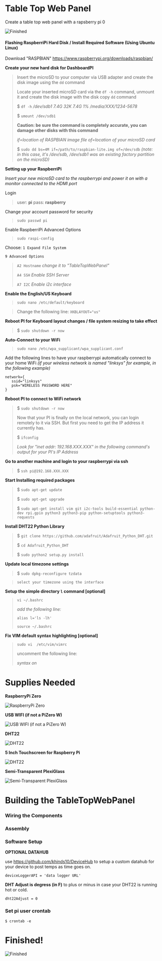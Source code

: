 # Table Top Web Panel
Create a table top web panel with a rapsberry pi 0

![Finished](https://raw.githubusercontent.com/khinds10/TableTopWebPanel/main/Construction/XXX.png)

#### Flashing RaspberriPi Hard Disk / Install Required Software (Using Ubuntu Linux)

Download "RASPBIAN"
https://www.raspberrypi.org/downloads/raspbian/

**Create your new hard disk for DashboardPI**
>Insert the microSD to your computer via USB adapter and create the disk image using the `dd` command
>
> Locate your inserted microSD card via the `df -h` command, unmount it and create the disk image with the disk copy `dd` command
>
> $ `df -h`
> */dev/sdb1       7.4G   32K  7.4G   1% /media/XXX/1234-5678*
>
> $ `umount /dev/sdb1`
>
> **Caution: be sure the command is completely accurate, you can damage other disks with this command**
>
> *if=location of RASPBIAN image file*
> *of=location of your microSD card*
>
> $ `sudo dd bs=4M if=/path/to/raspbian-lite.img of=/dev/sdb`
> *(note: in this case, it's /dev/sdb, /dev/sdb1 was an existing factory partition on the microSD)*

**Setting up your RaspberriPi**

*Insert your new microSD card to the raspberrypi and power it on with a monitor connected to the HDMI port*

Login
> user: **pi**
> pass: **raspberry**

Change your account password for security
>`sudo passwd pi`

Enable RaspberriPi Advanced Options
>`sudo raspi-config`

Choose:
`1 Expand File System`

`9 Advanced Options`
>`A2 Hostname`
>*change it to "TableTopWebPanel"*
>
>`A4 SSH`
>*Enable SSH Server*
>
>`A7 I2C`
>*Enable i2c interface*

**Enable the English/US Keyboard**

>`sudo nano /etc/default/keyboard`

> Change the following line:
>`XKBLAYOUT="us"`

**Reboot PI for Keyboard layout changes / file system resizing to take effect**
>$ `sudo shutdown -r now`

**Auto-Connect to your WiFi**

>`sudo nano /etc/wpa_supplicant/wpa_supplicant.conf`

Add the following lines to have your raspberrypi automatically connect to your home WiFi
*(if your wireless network is named "linksys" for example, in the following example)*

	network={
	   ssid="linksys"
	   psk="WIRELESS PASSWORD HERE"
	}

**Reboot PI to connect to WiFi network**

>$ `sudo shutdown -r now`
>
>Now that your PI is finally on the local network, you can login remotely to it via SSH.
>But first you need to get the IP address it currently has.
>
>$ `ifconfig`
>
>*Look for "inet addr: 192.168.XXX.XXX" in the following command's output for your PI's IP Address*

**Go to another machine and login to your raspberrypi via ssh**

> $ `ssh pi@192.168.XXX.XXX`

**Start Installing required packages**

>$ `sudo apt-get update`
>
>$ `sudo apt-get upgrade`
>
>$ `sudo apt-get install vim git i2c-tools build-essential python-dev rpi.gpio python3 python3-pip python-setuptools python3-requests`

**Install DHT22 Python Library**

>$ `git clone https://github.com/adafruit/Adafruit_Python_DHT.git`
>
>$ `cd Adafruit_Python_DHT`
>
>$ `sudo python2 setup.py install`

**Update local timezone settings**

>$ `sudo dpkg-reconfigure tzdata`

>`select your timezone using the interface`

**Setup the simple directory `l` command [optional]**

>`vi ~/.bashrc`
>
>*add the following line:*
>
>`alias l='ls -lh'`
>
>`source ~/.bashrc`

**Fix VIM default syntax highlighting [optional]**

>`sudo vi  /etc/vim/vimrc`
>
>uncomment the following line:
>
>_syntax on_

# Supplies Needed

**RaspberryPi Zero**

![RaspberryPi Zero](https://raw.githubusercontent.com/khinds10/TableTopWebPanel/main/Construction/PiZero.jpg)

**USB WIFI (if not a PiZero W)**

![USB WIFI (if not a PiZero W)](https://raw.githubusercontent.com/khinds10/TableTopWebPanel/main/Construction/wifi.jpg)

**DHT22**

![DHT22](https://raw.githubusercontent.com/khinds10/TableTopWebPanel/main/Construction/DHT22.png)

**5 Inch Touchscreen for Raspberry Pi**

![DHT22](https://raw.githubusercontent.com/khinds10/TableTopWebPanel/main/Construction/5inch.png)

**Semi-Transparent PlexiGlass**

![Semi-Transparent PlexiGlass](https://raw.githubusercontent.com/khinds10/TableTopWebPanel/main/Construction/glass.png)

# Building the TableTopWebPanel

### Wiring the Components

### Assembly

### Software Setup

**OPTIONAL DATAHUB**

use https://github.com/khinds10/DeviceHub to setup a custom datahub for your device to post temps as time goes on.

`deviceLoggerAPI = 'data logger URL'`

**DHT Adjust is degress (in F)** to plus or minus in case your DHT22 is running hot or cold.

`dht22Adjust = 0`

### Set pi user crontab 

`$ crontab -e`

# Finished!

![Finished](https://raw.githubusercontent.com/khinds10/TableTopWebPanel/main/Construction/XXX.png)
